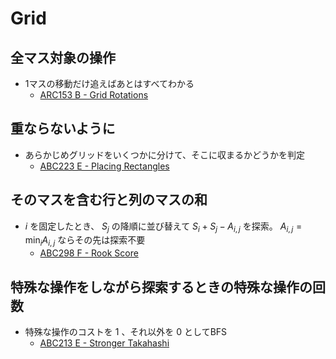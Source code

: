 # Grid

## 全マス対象の操作
- 1マスの移動だけ追えばあとはすべてわかる
  - [ARC153 B - Grid Rotations](https://atcoder.jp/contests/arc153/tasks/arc153_b)

## 重ならないように
- あらかじめグリッドをいくつかに分けて、そこに収まるかどうかを判定
  - [ABC223 E - Placing Rectangles](https://atcoder.jp/contests/abc223/tasks/abc223_e)

## そのマスを含む行と列のマスの和
- $i$ を固定したとき、 $S_j$ の降順に並び替えて $S_i + S_j - A_{i,j}$ を探索。 $A_{i,j} = \min_i A_{i, j}$ ならその先は探索不要
  - [ABC298 F - Rook Score](https://atcoder.jp/contests/abc298/tasks/abc298_f)

## 特殊な操作をしながら探索するときの特殊な操作の回数
- 特殊な操作のコストを $1$ 、それ以外を $0$ としてBFS
  - [ABC213 E - Stronger Takahashi](https://atcoder.jp/contests/abc213/tasks/abc213_e)
